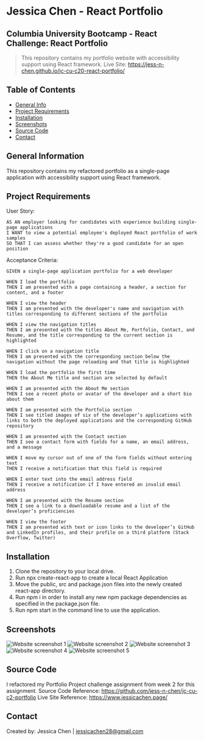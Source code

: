 # Jessica Chen - React Portfolio

## Columbia University Bootcamp - React Challenge: React Portfolio

> This repository contains my portfolio website with accessibility support using React framework.
> Live Site: https://jess-n-chen.github.io/jc-cu-c20-react-portfolio/

## Table of Contents

- [General Info](#general-information)
- [Project Requirements](#project-requirements)
- [Installation](#installation)
- [Screenshots](#screenshots)
- [Source Code](#source-code)
- [Contact](#contact)

## General Information

This repository contains my refactored portfolio as a single-page application with accessibility support using React framework.

## Project Requirements

User Story:

```
AS AN employer looking for candidates with experience building single-page applications
I WANT to view a potential employee's deployed React portfolio of work samples
SO THAT I can assess whether they're a good candidate for an open position
```

Acceptance Criteria:

```
GIVEN a single-page application portfolio for a web developer

WHEN I load the portfolio
THEN I am presented with a page containing a header, a section for content, and a footer

WHEN I view the header
THEN I am presented with the developer's name and navigation with titles corresponding to different sections of the portfolio

WHEN I view the navigation titles
THEN I am presented with the titles About Me, Portfolio, Contact, and Resume, and the title corresponding to the current section is highlighted

WHEN I click on a navigation title
THEN I am presented with the corresponding section below the navigation without the page reloading and that title is highlighted

WHEN I load the portfolio the first time
THEN the About Me title and section are selected by default

WHEN I am presented with the About Me section
THEN I see a recent photo or avatar of the developer and a short bio about them

WHEN I am presented with the Portfolio section
THEN I see titled images of six of the developer’s applications with links to both the deployed applications and the corresponding GitHub repository

WHEN I am presented with the Contact section
THEN I see a contact form with fields for a name, an email address, and a message

WHEN I move my cursor out of one of the form fields without entering text
THEN I receive a notification that this field is required

WHEN I enter text into the email address field
THEN I receive a notification if I have entered an invalid email address

WHEN I am presented with the Resume section
THEN I see a link to a downloadable resume and a list of the developer’s proficiencies

WHEN I view the footer
THEN I am presented with text or icon links to the developer’s GitHub and LinkedIn profiles, and their profile on a third platform (Stack Overflow, Twitter)
```

## Installation

1. Clone the repository to your local drive.
2. Run npx create-react-app to create a local React Application
3. Move the public, src and package.json files into the newly created react-app directory.
4. Run npm i in order to install any new npm package dependencies as specified in the package.json file.
5. Run npm start in the command line to use the application.

## Screenshots

![Website screenshot 1](/assets/images/portfolio-screenshot-1.png)
![Website screenshot 2](/assets/images/portfolio-screenshot-2.png)
![Website screenshot 3](/assets/images/portfolio-screenshot-3.png)
![Website screenshot 4](/assets/images/portfolio-screenshot-4.png)
![Website screenshot 5](/assets/images/portfolio-screenshot-5.png)

## Source Code

I refactored my Portfolio Project challenge assignment from week 2 for this assignment.
Source Code Reference: https://github.com/jess-n-chen/jc-cu-c2-portfolio
Live Site Reference: https://www.jessicachen.page/

## Contact

Created by: Jessica Chen | jessicachen28@gmail.com
